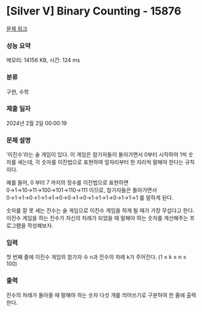 # [Silver V] Binary Counting - 15876 

[문제 링크](https://www.acmicpc.net/problem/15876) 

### 성능 요약

메모리: 14156 KB, 시간: 124 ms

### 분류

구현, 수학

### 제출 일자

2024년 2월 2일 00:00:19

### 문제 설명

<p>’이진수’라는 술 게임이 있다. 이 게임은 참가자들이 돌아가면서 0부터 시작하여 1씩 숫자를 세는데, 각 숫자를 이진법으로 표현하여 앞자리부터 한 자리씩 말해야 한다는 규칙이다.</p>

<p>예를 들어, 0 부터 7 까지의 정수를 이진법으로 표현하면 0→1→10→11→100→101→110→111 이므로, 참가자들은 돌아가면서 0→1→1→0→1→1→1→0→0→1→0→1→1→1→0→1→1→1 를 말하게 된다.</p>

<p>숫자를 잘 못 세는 진수는 술 게임으로 이진수 게임을 하게 될 때가 가장 무섭다고 한다. 이진수 게임을 하는 진수가 자신의 차례가 되었을 때 말해야 하는 숫자를 계산해주는 프로그램을 작성해보자.</p>

### 입력 

 <p>첫 번째 줄에 이진수 게임의 참가자 수 n과 진수의 차례 k가 주어진다. (1 ≤ k ≤ n ≤ 100)</p>

### 출력 

 <p>진수의 차례가 돌아올 때 말해야 하는 숫자 다섯 개를 띄어쓰기로 구분하여 한 줄에 출력한다.</p>

